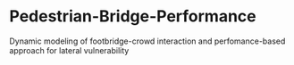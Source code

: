 # Pedestrian-Bridge-Performance
Dynamic modeling of footbridge-crowd interaction and perfomance-based approach for lateral vulnerability
